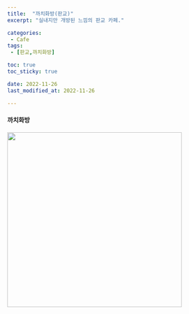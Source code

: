 ```yaml
---
title:  "까치화방(판교)"
excerpt: "실내지만 개방된 느낌의 판교 카페."

categories:
 - Cafe
tags:
 - [판교,까치화방]

toc: true
toc_sticky: true

date: 2022-11-26
last_modified_at: 2022-11-26

---
```


#### 까치화방
<img src="https://user-images.githubusercontent.com/18319629/206433185-737c6267-e9ec-42a8-9377-39397e12c05f.JPG" title="까치화방1" alt="" width="400">  
